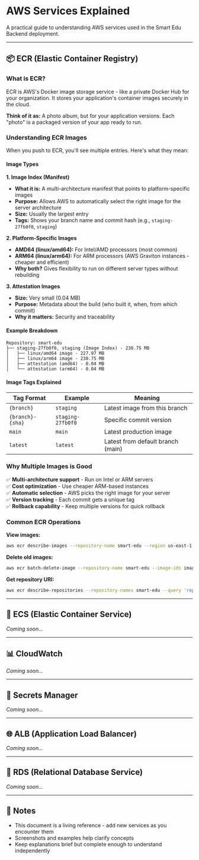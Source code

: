 # AWS Services Explained

A practical guide to understanding AWS services used in the Smart Edu Backend deployment.

---

## 📦 ECR (Elastic Container Registry)

### What is ECR?
ECR is AWS's Docker image storage service - like a private Docker Hub for your organization. It stores your application's container images securely in the cloud.

**Think of it as:** A photo album, but for your application versions. Each "photo" is a packaged version of your app ready to run.

### Understanding ECR Images

When you push to ECR, you'll see multiple entries. Here's what they mean:

#### Image Types

**1. Image Index (Manifest)**
- **What it is:** A multi-architecture manifest that points to platform-specific images
- **Purpose:** Allows AWS to automatically select the right image for the server architecture
- **Size:** Usually the largest entry
- **Tags:** Shows your branch name and commit hash (e.g., `staging-27fb0f0`, `staging`)

**2. Platform-Specific Images**
- **AMD64 (linux/amd64):** For Intel/AMD processors (most common)
- **ARM64 (linux/arm64):** For ARM processors (AWS Graviton instances - cheaper and efficient)
- **Why both?** Gives flexibility to run on different server types without rebuilding

**3. Attestation Images**
- **Size:** Very small (0.04 MB)
- **Purpose:** Metadata about the build (who built it, when, from which commit)
- **Why it matters:** Security and traceability

#### Example Breakdown

```
Repository: smart-edu
├── staging-27fb0f0, staging (Image Index) - 230.75 MB
│   ├── linux/amd64 image - 227.97 MB
│   ├── linux/arm64 image - 230.75 MB
│   ├── attestation (amd64) - 0.04 MB
│   └── attestation (arm64) - 0.04 MB
```

#### Image Tags Explained

| Tag Format | Example | Meaning |
|------------|---------|---------|
| `{branch}` | `staging` | Latest image from this branch |
| `{branch}-{sha}` | `staging-27fb0f0` | Specific commit version |
| `main` | `main` | Latest production image |
| `latest` | `latest` | Latest from default branch (main) |

### Why Multiple Images is Good

✅ **Multi-architecture support** - Run on Intel or ARM servers  
✅ **Cost optimization** - Use cheaper ARM-based instances  
✅ **Automatic selection** - AWS picks the right image for your server  
✅ **Version tracking** - Each commit gets a unique tag  
✅ **Rollback capability** - Keep multiple versions for quick rollback

### Common ECR Operations

**View images:**
```bash
aws ecr describe-images --repository-name smart-edu --region us-east-1
```

**Delete old images:**
```bash
aws ecr batch-delete-image --repository-name smart-edu --image-ids imageTag=old-tag
```

**Get repository URI:**
```bash
aws ecr describe-repositories --repository-names smart-edu --query 'repositories[0].repositoryUri' --output text
```

---

## 🚀 ECS (Elastic Container Service)

*Coming soon...*

---

## 📊 CloudWatch

*Coming soon...*

---

## 🔐 Secrets Manager

*Coming soon...*

---

## 🌐 ALB (Application Load Balancer)

*Coming soon...*

---

## 💾 RDS (Relational Database Service)

*Coming soon...*

---

## 📝 Notes

- This document is a living reference - add new services as you encounter them
- Screenshots and examples help clarify concepts
- Keep explanations brief but complete enough to understand independently

